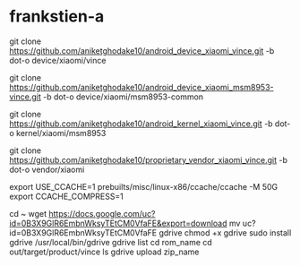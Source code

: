 # frankstien-a

git clone https://github.com/aniketghodake10/android_device_xiaomi_vince.git -b dot-o device/xiaomi/vince

git clone https://github.com/aniketghodake10/android_device_xiaomi_msm8953-vince.git -b dot-o device/xiaomi/msm8953-common

git clone https://github.com/aniketghodake10/android_kernel_xiaomi_vince.git -b dot-o kernel/xiaomi/msm8953

git clone https://github.com/aniketghodake10/proprietary_vendor_xiaomi_vince.git -b dot-o vendor/xiaomi



export USE_CCACHE=1
prebuilts/misc/linux-x86/ccache/ccache -M 50G
export CCACHE_COMPRESS=1


cd ~
wget https://docs.google.com/uc?id=0B3X9GlR6EmbnWksyTEtCM0VfaFE&export=download
mv uc\?id\=0B3X9GlR6EmbnWksyTEtCM0VfaFE gdrive
chmod +x gdrive
sudo install gdrive /usr/local/bin/gdrive
gdrive list
cd rom_name
cd out/target/product/vince
ls
gdrive upload zip_name

